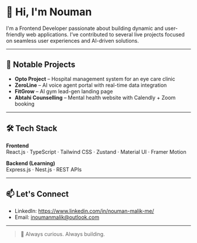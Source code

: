 # 👋 Hi, I'm Nouman

I'm a Frontend Developer passionate about building dynamic and user-friendly web applications. I’ve contributed to several live projects focused on seamless user experiences and AI-driven solutions.

---

## 💼 Notable Projects

- **Opto Project** – Hospital management system for an eye care clinic  
- **ZeroLine** – AI voice agent portal with real-time data integration  
- **FitGrow** – AI gym lead-gen landing page  
- **Abtahi Counselling** – Mental health website with Calendly + Zoom booking  


---

## 🛠️ Tech Stack

**Frontend**  
React.js · TypeScript · Tailwind CSS · Zustand · Material UI · Framer Motion  

**Backend (Learning)**  
Express.js · Nest.js · REST APIs  

---

## 📫 Let's Connect

- LinkedIn: https://www.linkedin.com/in/nouman-malik-me/
- Email: inoumanmalik@outlook.com 

---

> 🚀 Always curious. Always building.
